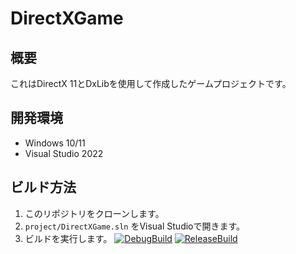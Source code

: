 # DirectXGame

## 概要
これはDirectX 11とDxLibを使用して作成したゲームプロジェクトです。

## 開発環境
- Windows 10/11
- Visual Studio 2022

## ビルド方法
1. このリポジトリをクローンします。
2. `project/DirectXGame.sln` をVisual Studioで開きます。
3. ビルドを実行します。
[![DebugBuild](https://github.com/shimateruki/DirectXGame/actions/workflows/DebugBulid.yml/badge.svg)](https://github.com/shimateruki/DirectXGame/actions/workflows/DebugBulid.yml)
[![ReleaseBuild](https://github.com/shimateruki/DirectXGame/actions/workflows/main.yml/badge.svg)](https://github.com/shimateruki/DirectXGame/actions/workflows/main.yml)
